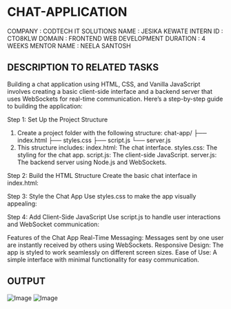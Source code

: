 # CHAT-APPLICATION
COMPANY : CODTECH IT SOLUTIONS
NAME : JESIKA KEWATE
INTERN ID : CTO8KLW
DOMAIN : FRONTEND WEB DEVELOPMENT
DURATION : 4 WEEKS 
MENTOR NAME : NEELA SANTOSH

## DESCRIPTION TO RELATED TASKS ##

Building a chat application using HTML, CSS, and Vanilla JavaScript involves creating a basic client-side interface and a backend server that uses WebSockets for real-time communication. Here’s a step-by-step guide to building the application:

Step 1: Set Up the Project Structure
1. Create a project folder with the following structure:
chat-app/
├── index.html
├── styles.css
├── script.js
└── server.js
2. This structure includes:
index.html: The chat interface.
styles.css: The styling for the chat app.
script.js: The client-side JavaScript.
server.js: The backend server using Node.js and WebSockets.

Step 2: Build the HTML Structure
Create the basic chat interface in index.html:

Step 3: Style the Chat App
Use styles.css to make the app visually appealing:

Step 4: Add Client-Side JavaScript
Use script.js to handle user interactions and WebSocket communication:

Features of the Chat App
Real-Time Messaging: Messages sent by one user are instantly received by others using WebSockets.
Responsive Design: The app is styled to work seamlessly on different screen sizes.
Ease of Use: A simple interface with minimal functionality for easy communication.

## OUTPUT ##

![Image](https://github.com/user-attachments/assets/aead1811-1927-429a-bc00-50876f03b872)
![Image](https://github.com/user-attachments/assets/2f5cddbc-9933-4659-9098-d823b3055e3f)
